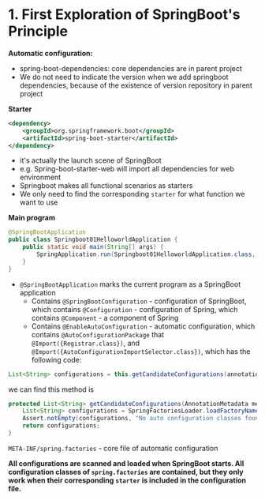 # 1. First Exploration of SpringBoot's Principle



**Automatic configuration:**

* spring-boot-dependencies: core dependencies are in parent project
* We do not need to indicate the version when we add springboot dependencies, because of the existence of version repository in parent project



**Starter**

``` xml
<dependency>
    <groupId>org.springframework.boot</groupId>
    <artifactId>spring-boot-starter</artifactId>
</dependency>
```

* it's actually the launch scene of SpringBoot
* e.g. Spring-boot-starter-web will import all dependencies for web environment
* Springboot makes all functional scenarios as starters
* We only need to find the corresponding `starter` for what function we want to use



**Main program**

```java
@SpringBootApplication
public class Springboot01HelloworldApplication {
    public static void main(String[] args) {
        SpringApplication.run(Springboot01HelloworldApplication.class, args);
    }
}
```



* `@SpringBootApplication` marks the current program as a SpringBoot application
  * Contains `@SpringBootConfiguration` - configuration of SpringBoot, which contains `@Configuration` - configuration of Spring, which contains `@Component` - a component of Spring
  * Contains `@EnableAutoConfiguration` - automatic configuration, which contains `@AutoConfigurationPackage` that `@Import({Registrar.class})`, and `@Import({AutoConfigurationImportSelector.class})`, which has the following code:

```java
List<String> configurations = this.getCandidateConfigurations(annotationMetadata, attributes);
```

we can find this method is 

```java
protected List<String> getCandidateConfigurations(AnnotationMetadata metadata, AnnotationAttributes attributes) {
    List<String> configurations = SpringFactoriesLoader.loadFactoryNames(this.getSpringFactoriesLoaderFactoryClass(), this.getBeanClassLoader());
    Assert.notEmpty(configurations, "No auto configuration classes found in META-INF/spring.factories. If you are using a custom packaging, make sure that file is correct.");
    return configurations;
}
```

`META-INF/spring.factories` - core file of automatic configuration



**All configurations are scanned and loaded when SpringBoot starts. All configuration classes of `spring.factories` are contained, but they only work when their corresponding `starter` is included in the configuration file.**

